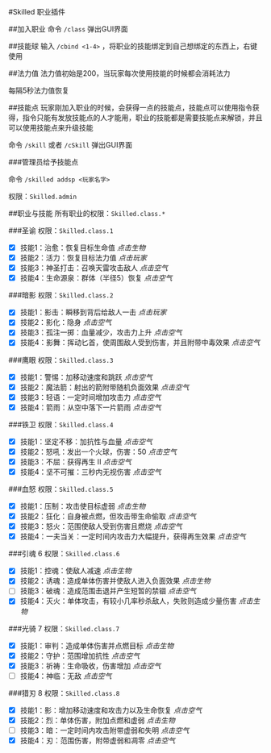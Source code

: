 #Skilled
职业插件

##加入职业
命令 `/class` 弹出GUI界面

##技能球
输入 `/cbind <1-4>` ，将职业的技能绑定到自己想绑定的东西上，右键使用

##法力值
法力值初始是200，当玩家每次使用技能的时候都会消耗法力

每隔5秒法力值恢复

##技能点
玩家刚加入职业的时候，会获得一点的技能点，技能点可以使用指令获得，指令只能有发放技能点的人才能用，职业的技能都是需要技能点来解锁，并且可以使用技能点来升级技能

命令 `/skill` 或者 `/cSkill` 弹出GUI界面

###管理员给予技能点

命令 `/skilled addsp <玩家名字>`

权限：`Skilled.admin`

##职业与技能
所有职业的权限：`Skilled.class.*`

###圣谕
权限：`Skilled.class.1`

- [x] 技能1：治愈：恢复目标生命值 *点击生物*
- [x] 技能2：活力：恢复目标法力值 *点击玩家*
- [x] 技能3：神圣打击：召唤天雷攻击敌人 *点击空气*
- [x] 技能4：生命源泉：群体（半径5）恢复 *点击空气*
 
###暗影
权限：`Skilled.class.2`

- [x] 技能1：影击：瞬移到背后给敌人一击 *点击玩家*
- [x] 技能2：影化：隐身 *点击空气*
- [x] 技能3：孤注一掷：血量减少，攻击力上升 *点击空气*
- [x] 技能4：影舞：挥动匕首，使周围敌人受到伤害，并且附带中毒效果 *点击空气*

###鹰眼
权限：`Skilled.class.3`

- [x] 技能1：警惕：加移动速度和跳跃 *点击空气*
- [x] 技能2：魔法箭：射出的箭附带随机负面效果 *点击空气*
- [x] 技能3：轻语：一定时间增加攻击力 *点击空气*
- [x] 技能4：箭雨：从空中落下一片箭雨 *点击空气*

###铁卫
权限：`Skilled.class.4`

- [x] 技能1：坚定不移：加抗性与血量 *点击空气*
- [x] 技能2：怒吼：发出一个火球，伤害：50 *点击空气*
- [x] 技能3：不屈：获得再生 II *点击空气*
- [x] 技能4：坚不可摧：三秒内无视伤害 *点击空气*

###血怒
权限：`Skilled.class.5`

- [x] 技能1：压制：攻击使目标虚弱 *点击生物*
- [x] 技能2：狂化：自身被点燃，但攻击带生命偷取 *点击空气*
- [x] 技能3：怒火：范围使敌人受到伤害且燃烧 *点击空气*
- [x] 技能4：一夫当关：一定时间内攻击力大幅提升，获得再生效果 *点击空气*

###引魂 6
权限：`Skilled.class.6`

- [x] 技能1：控魂：使敌人减速 *点击生物*
- [x] 技能2：诱魂：造成单体伤害并使敌人进入负面效果 *点击生物*
- [ ] 技能3：破魂：造成范围击退并产生短暂的禁锢 *点击空气*
- [x] 技能4：灭火：单体攻击，有较小几率秒杀敌人，失败则造成少量伤害 *点击生物*

###光骑 7
权限：`Skilled.class.7`

- [x] 技能1：审判：造成单体伤害并点燃目标 *点击生物*
- [x] 技能2：守护：范围增加抗性 *点击空气*
- [x] 技能3：祈祷：生命吸收，伤害增加 *点击空气*
- [ ] 技能4：神临：无敌 *点击空气*

###猎刃 8
权限：`Skilled.class.8`

- [x] 技能1：影：增加移动速度和攻击力以及生命恢复 *点击空气*
- [x] 技能2：烈：单体伤害，附加点燃和虚弱 *点击生物*
- [ ] 技能3：暗：一定时间内攻击附带虚弱和失明 *点击空气*
- [x] 技能4：刃：范围伤害，附带虚弱和凋零 *点击空气*
